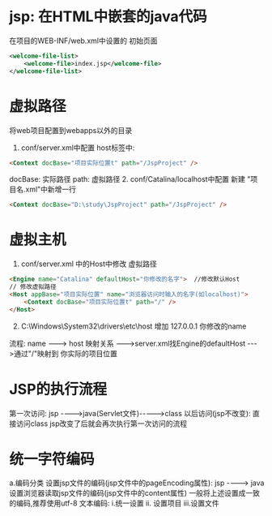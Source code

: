 # jsp: 在HTML中嵌套的java代码
在项目的WEB-INF/web.xml中设置的 初始页面
~~~xml
<welcome-file-list>
    <welcome-file>index.jsp</welcome-file>
</welcome-file-list>
~~~
# 虚拟路径
将web项目配置到webapps以外的目录
1. conf/server.xml中配置
host标签中:
~~~html
<Context docBase="项目实际位置t" path="/JspProject" />
~~~
docBase: 实际路径
path: 虚拟路径
2.  conf/Catalina/localhost中配置
   新建 "项目名.xml"中新增一行
~~~html
<Context docBase="D:\study\JspProject" path="/JspProject" />
~~~

# 虚拟主机
1. conf/server.xml 中的Host中修改 虚拟路径
~~~html
<Engine name="Catalina" defaultHost="你修改的名字">  //修改默认Host
// 修改虚拟路径
<Host appBase="项目实际位置" name="浏览器访问时输入的名字(如localhost)">
    <Context docBase="项目实际位置t" path="/" />
</Host>
~~~
2. C:\Windows\System32\drivers\etc\host
   增加
127.0.0.1     你修改的name

流程:
name  ---> host 映射关系 --->server.xml找Engine的defaultHost --->通过"/"映射到 你实际的项目位置

# JSP的执行流程
第一次访问: jsp ---->java(Servlet文件)----->class
以后访问(jsp不改变): 直接访问class
jsp改变了后就会再次执行第一次访问的流程

# 统一字符编码
a.编码分类
设置jsp文件的编码(jsp文件中的pageEncoding属性):  jsp ----> java
设置浏览器读取jsp文件的编码(jsp文件中的content属性)
一般将上述设置成一致的编码,推荐使用utf-8
文本编码:
    i.统一设置
    ii. 设置项目
    iii.设置文件